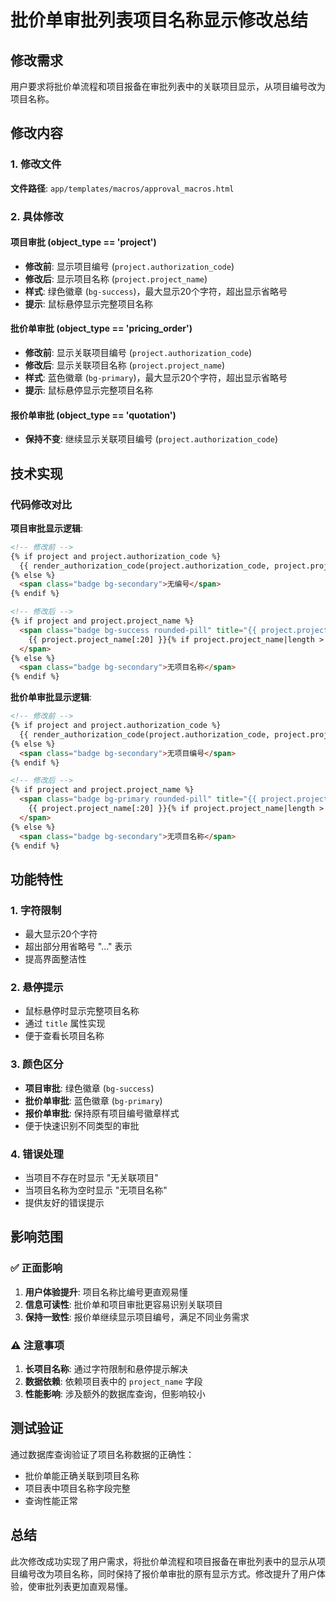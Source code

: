 # 批价单审批列表项目名称显示修改总结

## 修改需求
用户要求将批价单流程和项目报备在审批列表中的关联项目显示，从项目编号改为项目名称。

## 修改内容

### 1. 修改文件
**文件路径**: `app/templates/macros/approval_macros.html`

### 2. 具体修改

#### 项目审批 (object_type == 'project')
- **修改前**: 显示项目编号 (`project.authorization_code`)
- **修改后**: 显示项目名称 (`project.project_name`)
- **样式**: 绿色徽章 (`bg-success`)，最大显示20个字符，超出显示省略号
- **提示**: 鼠标悬停显示完整项目名称

#### 批价单审批 (object_type == 'pricing_order')
- **修改前**: 显示关联项目编号 (`project.authorization_code`)
- **修改后**: 显示关联项目名称 (`project.project_name`)
- **样式**: 蓝色徽章 (`bg-primary`)，最大显示20个字符，超出显示省略号
- **提示**: 鼠标悬停显示完整项目名称

#### 报价单审批 (object_type == 'quotation')
- **保持不变**: 继续显示关联项目编号 (`project.authorization_code`)

## 技术实现

### 代码修改对比

**项目审批显示逻辑**:
```html
<!-- 修改前 -->
{% if project and project.authorization_code %}
  {{ render_authorization_code(project.authorization_code, project.project_type) }}
{% else %}
  <span class="badge bg-secondary">无编号</span>
{% endif %}

<!-- 修改后 -->
{% if project and project.project_name %}
  <span class="badge bg-success rounded-pill" title="{{ project.project_name }}">
    {{ project.project_name[:20] }}{% if project.project_name|length > 20 %}...{% endif %}
  </span>
{% else %}
  <span class="badge bg-secondary">无项目名称</span>
{% endif %}
```

**批价单审批显示逻辑**:
```html
<!-- 修改前 -->
{% if project and project.authorization_code %}
  {{ render_authorization_code(project.authorization_code, project.project_type) }}
{% else %}
  <span class="badge bg-secondary">无项目编号</span>
{% endif %}

<!-- 修改后 -->
{% if project and project.project_name %}
  <span class="badge bg-primary rounded-pill" title="{{ project.project_name }}">
    {{ project.project_name[:20] }}{% if project.project_name|length > 20 %}...{% endif %}
  </span>
{% else %}
  <span class="badge bg-secondary">无项目名称</span>
{% endif %}
```

## 功能特性

### 1. 字符限制
- 最大显示20个字符
- 超出部分用省略号 "..." 表示
- 提高界面整洁性

### 2. 悬停提示
- 鼠标悬停时显示完整项目名称
- 通过 `title` 属性实现
- 便于查看长项目名称

### 3. 颜色区分
- **项目审批**: 绿色徽章 (`bg-success`)
- **批价单审批**: 蓝色徽章 (`bg-primary`)
- **报价单审批**: 保持原有项目编号徽章样式
- 便于快速识别不同类型的审批

### 4. 错误处理
- 当项目不存在时显示 "无关联项目"
- 当项目名称为空时显示 "无项目名称"
- 提供友好的错误提示

## 影响范围

### ✅ 正面影响
1. **用户体验提升**: 项目名称比编号更直观易懂
2. **信息可读性**: 批价单和项目审批更容易识别关联项目
3. **保持一致性**: 报价单继续显示项目编号，满足不同业务需求

### ⚠️ 注意事项
1. **长项目名称**: 通过字符限制和悬停提示解决
2. **数据依赖**: 依赖项目表中的 `project_name` 字段
3. **性能影响**: 涉及额外的数据库查询，但影响较小

## 测试验证

通过数据库查询验证了项目名称数据的正确性：
- 批价单能正确关联到项目名称
- 项目表中项目名称字段完整
- 查询性能正常

## 总结

此次修改成功实现了用户需求，将批价单流程和项目报备在审批列表中的显示从项目编号改为项目名称，同时保持了报价单审批的原有显示方式。修改提升了用户体验，使审批列表更加直观易懂。 